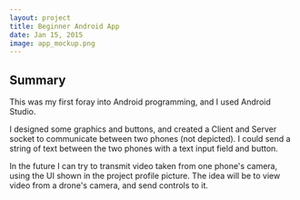 ```yaml
---
layout: project
title: Beginner Android App
date: Jan 15, 2015
image: app_mockup.png
---
```


## Summary
This was my first foray into Android programming, and I used Android Studio. 

I designed some graphics and buttons, and created a Client and Server socket to communicate between two phones (not depicted). I could send a string of text between the two phones with a text input field and button. 

In the future I can try to transmit video taken from one phone's camera, using the UI shown in the project profile picture. The idea will be to view video from a drone's camera, and send controls to it. 

